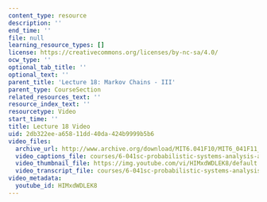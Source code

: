 ```yaml
---
content_type: resource
description: ''
end_time: ''
file: null
learning_resource_types: []
license: https://creativecommons.org/licenses/by-nc-sa/4.0/
ocw_type: ''
optional_tab_title: ''
optional_text: ''
parent_title: 'Lecture 18: Markov Chains - III'
parent_type: CourseSection
related_resources_text: ''
resource_index_text: ''
resourcetype: Video
start_time: ''
title: Lecture 18 Video
uid: 2db322ee-a658-11dd-40da-424b9999b5b6
video_files:
  archive_url: http://www.archive.org/download/MIT6.041F10/MIT6_041F11_lec18_300k.mp4
  video_captions_file: courses/6-041sc-probabilistic-systems-analysis-and-applied-probability-fall-2013/HIMxdWDLEK8_captions.webvtt
  video_thumbnail_file: https://img.youtube.com/vi/HIMxdWDLEK8/default.jpg
  video_transcript_file: courses/6-041sc-probabilistic-systems-analysis-and-applied-probability-fall-2013/HIMxdWDLEK8_transcript.pdf
video_metadata:
  youtube_id: HIMxdWDLEK8
---
```

